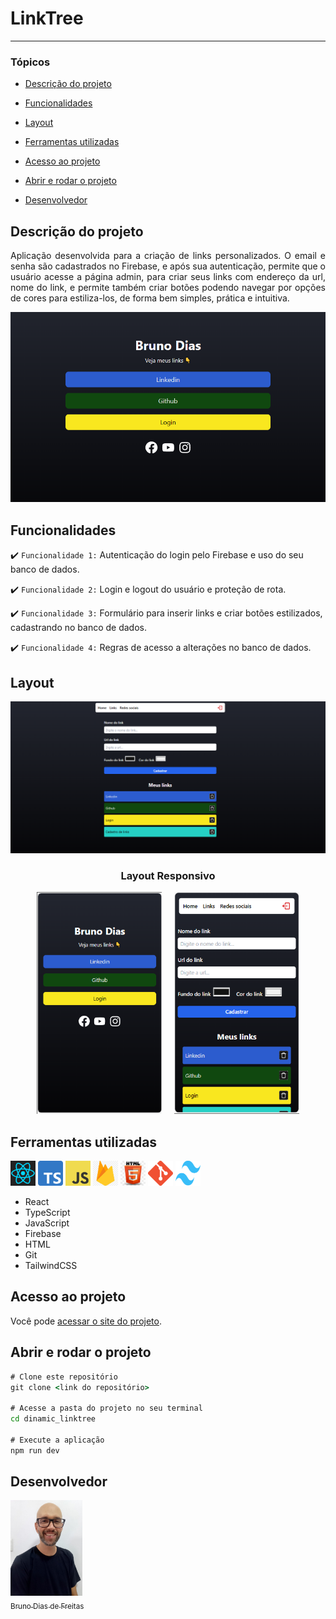 # LinkTree

<hr>

### Tópicos

- [Descrição do projeto](#descrição-do-projeto)

- [Funcionalidades](#funcionalidades)

- [Layout](#layout)

- [Ferramentas utilizadas](#ferramentas-utilizadas)

- [Acesso ao projeto](#acesso-ao-projeto)

- [Abrir e rodar o projeto](#abrir-e-rodar-o-projeto)

- [Desenvolvedor](#desenvolvedor)

## Descrição do projeto

<p align="justify">
 Aplicação desenvolvida para a criação de links personalizados. O email e senha são cadastrados no Firebase, e após sua autenticação, permite que o usuário acesse a página admin, para criar seus links com endereço da url, nome do link, e permite também criar botões podendo navegar por opções de cores para estiliza-los, de forma bem simples, prática e intuitiva.

![layout página principal](./src/images/main_page.png)

</p>

## Funcionalidades

:heavy_check_mark: `Funcionalidade 1:` Autenticação do login pelo Firebase e uso do seu banco de dados.

:heavy_check_mark: `Funcionalidade 2:` Login e logout do usuário e proteção de rota.

:heavy_check_mark: `Funcionalidade 3:` Formulário para inserir links e criar botões estilizados, cadastrando no banco de dados.

:heavy_check_mark: `Funcionalidade 4:` Regras de acesso a alterações no banco de dados.

## Layout

<div align="center">

![layout página de cadastro de links](./src/images/page2.png)

### Layout Responsivo

<img style='width:200px;  margin-right: 20px' src='./src/images/cel.png' alt='layout responsivo para celular'><img style='width:200px' src='./src/images/cel2.png' alt='layout responsivo para celular'>

  </div>

###

## Ferramentas utilizadas

<a href="https://react.dev/" style='text-decoration:none' target="_blank"> <img src="./src/icones/react.png" alt="react" width="40" height="40"/> </a>
<a href="https://www.typescriptlang.org/" style='text-decoration:none' target="_blank"> <img src="./src/icones/Typescript.png" alt="typescript" width="40" height="40"/> </a><a href="https://www.javascript.com/" style='text-decoration:none' target="_blank"> <img src="./src/icones/javascript.png" alt="javascript" width="40" height="40"/> </a><a href="https://firebase.google.com/?gad_source=1&gclid=CjwKCAiAxaCvBhBaEiwAvsLmWOwubQQcTr2HdwH94Qk4CgrxK9tD8RB31xQq33PKIcZxsi5lpQYLyBoCkKwQAvD_BwE&gclsrc=aw.ds&hl=pt-br" style='text-decoration:none' target="_blank"> <img src="./src/icones/firebase.png" alt="firebase" width="40" height="40"/> </a><a href="https://html.com/" style='text-decoration:none' target="_blank"> <img src="./src/icones/html.jpeg" alt="html" width="40" height="40"/> </a><a href="https://git-scm.com/" style='text-decoration:none' target="_blank"> <img src="./src/icones/git.png" alt="git" width="40" height="40"/> </a>
<a href="https://tailwindcss.com/" style='text-decoration:none' target="_blank"> <img src="./src/icones/tailwind.png" alt="tailwindcss" width="40" height="40"/> </a>

- React
- TypeScript
- JavaScript
- Firebase
- HTML
- Git
- TailwindCSS

###

## Acesso ao projeto

Você pode [acessar o site do projeto](https://dinamic-linktree.vercel.app/).

## Abrir e rodar o projeto

```cmd
# Clone este repositório
git clone <link do repositório>

# Acesse a pasta do projeto no seu terminal
cd dinamic_linktree

# Execute a aplicação
npm run dev
```

## Desenvolvedor

[<img src="./src/icones/bruno.jpg" width=115><br><sub>Bruno Dias de Freitas</sub>](https://www.linkedin.com/in/brunodias-dev)
